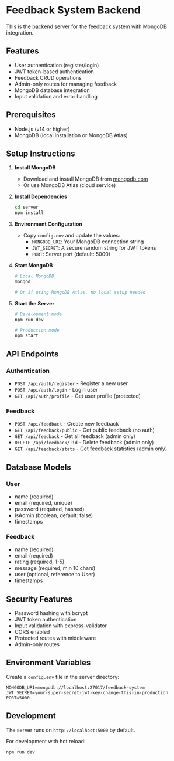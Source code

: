 # Feedback System Backend

This is the backend server for the feedback system with MongoDB integration.

## Features

- User authentication (register/login)
- JWT token-based authentication
- Feedback CRUD operations
- Admin-only routes for managing feedback
- MongoDB database integration
- Input validation and error handling

## Prerequisites

- Node.js (v14 or higher)
- MongoDB (local installation or MongoDB Atlas)

## Setup Instructions

1. **Install MongoDB**
   - Download and install MongoDB from [mongodb.com](https://www.mongodb.com/try/download/community)
   - Or use MongoDB Atlas (cloud service)

2. **Install Dependencies**
   ```bash
   cd server
   npm install
   ```

3. **Environment Configuration**
   - Copy `config.env` and update the values:
     - `MONGODB_URI`: Your MongoDB connection string
     - `JWT_SECRET`: A secure random string for JWT tokens
     - `PORT`: Server port (default: 5000)

4. **Start MongoDB**
   ```bash
   # Local MongoDB
   mongod
   
   # Or if using MongoDB Atlas, no local setup needed
   ```

5. **Start the Server**
   ```bash
   # Development mode
   npm run dev
   
   # Production mode
   npm start
   ```

## API Endpoints

### Authentication
- `POST /api/auth/register` - Register a new user
- `POST /api/auth/login` - Login user
- `GET /api/auth/profile` - Get user profile (protected)

### Feedback
- `POST /api/feedback` - Create new feedback
- `GET /api/feedback/public` - Get public feedback (no auth)
- `GET /api/feedback` - Get all feedback (admin only)
- `DELETE /api/feedback/:id` - Delete feedback (admin only)
- `GET /api/feedback/stats` - Get feedback statistics (admin only)

## Database Models

### User
- name (required)
- email (required, unique)
- password (required, hashed)
- isAdmin (boolean, default: false)
- timestamps

### Feedback
- name (required)
- email (required)
- rating (required, 1-5)
- message (required, min 10 chars)
- user (optional, reference to User)
- timestamps

## Security Features

- Password hashing with bcrypt
- JWT token authentication
- Input validation with express-validator
- CORS enabled
- Protected routes with middleware
- Admin-only routes

## Environment Variables

Create a `config.env` file in the server directory:

```env
MONGODB_URI=mongodb://localhost:27017/feedback-system
JWT_SECRET=your-super-secret-jwt-key-change-this-in-production
PORT=5000
```

## Development

The server runs on `http://localhost:5000` by default.

For development with hot reload:
```bash
npm run dev
``` 